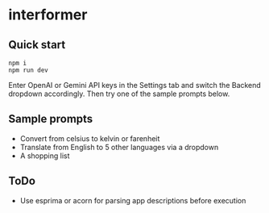 # interformer

## Quick start

```
npm i
npm run dev
```

Enter OpenAI or Gemini API keys in the Settings tab and switch the Backend dropdown accordingly. Then try one of the sample prompts below.

## Sample prompts

- Convert from celsius to kelvin or farenheit
- Translate from English to 5 other languages via a dropdown
- A shopping list

## ToDo

- Use esprima or acorn for parsing app descriptions before execution
